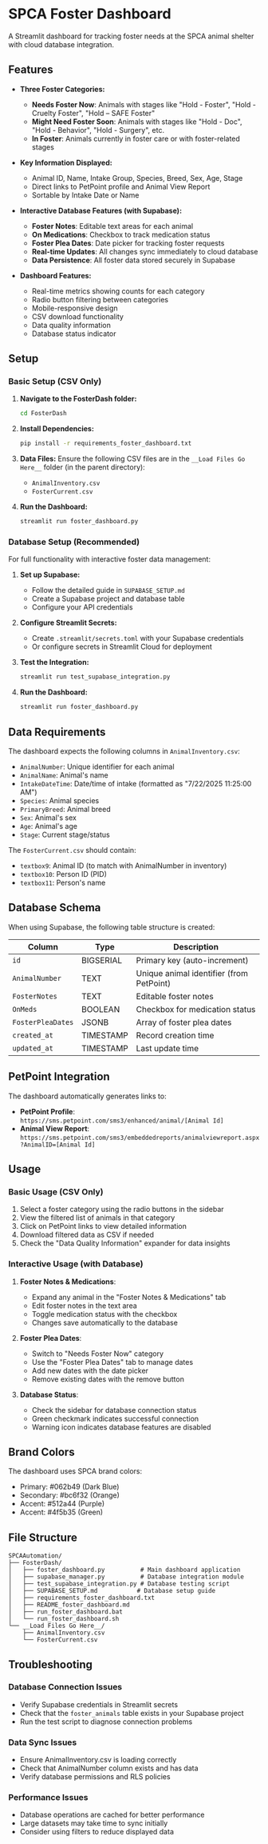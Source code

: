 # SPCA Foster Dashboard

A Streamlit dashboard for tracking foster needs at the SPCA animal shelter with cloud database integration.

## Features

- **Three Foster Categories:**
  - **Needs Foster Now**: Animals with stages like "Hold - Foster", "Hold - Cruelty Foster", "Hold – SAFE Foster"
  - **Might Need Foster Soon**: Animals with stages like "Hold - Doc", "Hold - Behavior", "Hold - Surgery", etc.
  - **In Foster**: Animals currently in foster care or with foster-related stages

- **Key Information Displayed:**
  - Animal ID, Name, Intake Group, Species, Breed, Sex, Age, Stage
  - Direct links to PetPoint profile and Animal View Report
  - Sortable by Intake Date or Name

- **Interactive Database Features (with Supabase):**
  - **Foster Notes**: Editable text areas for each animal
  - **On Medications**: Checkbox to track medication status
  - **Foster Plea Dates**: Date picker for tracking foster requests
  - **Real-time Updates**: All changes sync immediately to cloud database
  - **Data Persistence**: All foster data stored securely in Supabase

- **Dashboard Features:**
  - Real-time metrics showing counts for each category
  - Radio button filtering between categories
  - Mobile-responsive design
  - CSV download functionality
  - Data quality information
  - Database status indicator

## Setup

### Basic Setup (CSV Only)

1. **Navigate to the FosterDash folder:**
   ```bash
   cd FosterDash
   ```

2. **Install Dependencies:**
   ```bash
   pip install -r requirements_foster_dashboard.txt
   ```

3. **Data Files:**
   Ensure the following CSV files are in the `__Load Files Go Here__` folder (in the parent directory):
   - `AnimalInventory.csv`
   - `FosterCurrent.csv`

4. **Run the Dashboard:**
   ```bash
   streamlit run foster_dashboard.py
   ```

### Database Setup (Recommended)

For full functionality with interactive foster data management:

1. **Set up Supabase:**
   - Follow the detailed guide in `SUPABASE_SETUP.md`
   - Create a Supabase project and database table
   - Configure your API credentials

2. **Configure Streamlit Secrets:**
   - Create `.streamlit/secrets.toml` with your Supabase credentials
   - Or configure secrets in Streamlit Cloud for deployment

3. **Test the Integration:**
   ```bash
   streamlit run test_supabase_integration.py
   ```

4. **Run the Dashboard:**
   ```bash
   streamlit run foster_dashboard.py
   ```

## Data Requirements

The dashboard expects the following columns in `AnimalInventory.csv`:
- `AnimalNumber`: Unique identifier for each animal
- `AnimalName`: Animal's name
- `IntakeDateTime`: Date/time of intake (formatted as "7/22/2025 11:25:00 AM")
- `Species`: Animal species
- `PrimaryBreed`: Animal breed
- `Sex`: Animal's sex
- `Age`: Animal's age
- `Stage`: Current stage/status

The `FosterCurrent.csv` should contain:
- `textbox9`: Animal ID (to match with AnimalNumber in inventory)
- `textbox10`: Person ID (PID)
- `textbox11`: Person's name

## Database Schema

When using Supabase, the following table structure is created:

| Column | Type | Description |
|--------|------|-------------|
| `id` | BIGSERIAL | Primary key (auto-increment) |
| `AnimalNumber` | TEXT | Unique animal identifier (from PetPoint) |
| `FosterNotes` | TEXT | Editable foster notes |
| `OnMeds` | BOOLEAN | Checkbox for medication status |
| `FosterPleaDates` | JSONB | Array of foster plea dates |
| `created_at` | TIMESTAMP | Record creation time |
| `updated_at` | TIMESTAMP | Last update time |

## PetPoint Integration

The dashboard automatically generates links to:
- **PetPoint Profile**: `https://sms.petpoint.com/sms3/enhanced/animal/[Animal Id]`
- **Animal View Report**: `https://sms.petpoint.com/sms3/embeddedreports/animalviewreport.aspx?AnimalID=[Animal Id]`

## Usage

### Basic Usage (CSV Only)
1. Select a foster category using the radio buttons in the sidebar
2. View the filtered list of animals in that category
3. Click on PetPoint links to view detailed information
4. Download filtered data as CSV if needed
5. Check the "Data Quality Information" expander for data insights

### Interactive Usage (with Database)
1. **Foster Notes & Medications**: 
   - Expand any animal in the "Foster Notes & Medications" tab
   - Edit foster notes in the text area
   - Toggle medication status with the checkbox
   - Changes save automatically to the database

2. **Foster Plea Dates**:
   - Switch to "Needs Foster Now" category
   - Use the "Foster Plea Dates" tab to manage dates
   - Add new dates with the date picker
   - Remove existing dates with the remove button

3. **Database Status**:
   - Check the sidebar for database connection status
   - Green checkmark indicates successful connection
   - Warning icon indicates database features are disabled

## Brand Colors

The dashboard uses SPCA brand colors:
- Primary: #062b49 (Dark Blue)
- Secondary: #bc6f32 (Orange)
- Accent: #512a44 (Purple)
- Accent: #4f5b35 (Green)

## File Structure

```
SPCAAutomation/
├── FosterDash/
│   ├── foster_dashboard.py          # Main dashboard application
│   ├── supabase_manager.py          # Database integration module
│   ├── test_supabase_integration.py # Database testing script
│   ├── SUPABASE_SETUP.md           # Database setup guide
│   ├── requirements_foster_dashboard.txt
│   ├── README_foster_dashboard.md
│   ├── run_foster_dashboard.bat
│   └── run_foster_dashboard.sh
└── __Load Files Go Here__/
    ├── AnimalInventory.csv
    └── FosterCurrent.csv
```

## Troubleshooting

### Database Connection Issues
- Verify Supabase credentials in Streamlit secrets
- Check that the `foster_animals` table exists in your Supabase project
- Run the test script to diagnose connection problems

### Data Sync Issues
- Ensure AnimalInventory.csv is loading correctly
- Check that AnimalNumber column exists and has data
- Verify database permissions and RLS policies

### Performance Issues
- Database operations are cached for better performance
- Large datasets may take time to sync initially
- Consider using filters to reduce displayed data 